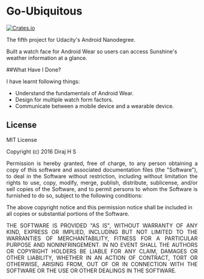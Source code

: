 # Go-Ubiquitous
[![Crates.io](https://img.shields.io/crates/l/rustc-serialize.svg?maxAge=2592000)]()

The fifth project for Udacity's Android Nanodegree.

Built a watch face for Android Wear so users can access Sunshine's weather information at a glance.

##What Have I Done?

I have learnt following things:

* Understand the fundamentals of Android Wear.
* Design for multiple watch form factors.
* Communicate between a mobile device and a wearable device.

## License

MIT License

Copyright (c) 2016 Diraj H S
<p align="justify">
Permission is hereby granted, free of charge, to any person obtaining a copy
of this software and associated documentation files (the "Software"), to deal
in the Software without restriction, including without limitation the rights
to use, copy, modify, merge, publish, distribute, sublicense, and/or sell
copies of the Software, and to permit persons to whom the Software is
furnished to do so, subject to the following conditions:
</p>

The above copyright notice and this permission notice shall be included in all
copies or substantial portions of the Software.

<p align="justify">
THE SOFTWARE IS PROVIDED "AS IS", WITHOUT WARRANTY OF ANY KIND, EXPRESS OR
IMPLIED, INCLUDING BUT NOT LIMITED TO THE WARRANTIES OF MERCHANTABILITY,
FITNESS FOR A PARTICULAR PURPOSE AND NONINFRINGEMENT. IN NO EVENT SHALL THE
AUTHORS OR COPYRIGHT HOLDERS BE LIABLE FOR ANY CLAIM, DAMAGES OR OTHER
LIABILITY, WHETHER IN AN ACTION OF CONTRACT, TORT OR OTHERWISE, ARISING FROM,
OUT OF OR IN CONNECTION WITH THE SOFTWARE OR THE USE OR OTHER DEALINGS IN THE
SOFTWARE.
</p>
